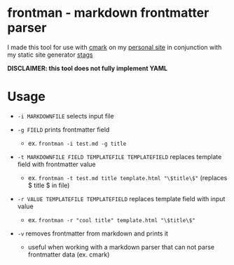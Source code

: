 # frontman - markdown frontmatter parser

I made this tool for use with [cmark](https://github.com/commonmark/cmark) on my [personal site](https://github.com/limnwiki/website) in conjunction with my static site generator [stags](https://github.com/limnwiki/stags)

**DISCLAIMER: this tool does not fully implement YAML**

# Usage
- `-i MARKDOWNFILE` selects input file
  
- `-g FIELD` prints frontmatter field
  - ex. `frontman -i test.md -g title`
    
- `-t MARKDOWNFILE FIELD TEMPLATEFILE TEMPLATEFIELD` replaces template field with frontmatter value
  - ex. `frontman -t test.md title template.html "\$title\$"` (replaces $ title $ in file)
    
- `-r VALUE TEMPLATEFILE TEMPLATEFIELD` replaces template field with input value
  - ex. `frontman -r "cool title" template.html "\$title\$"`
    
- `-v` removes frontmatter from markdown and prints it
  - useful when working with a markdown parser that can not parse frontmatter data (ex. cmark)
